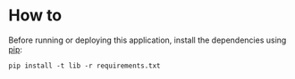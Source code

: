 # How to
Before running or deploying this application, install the dependencies using
[pip](http://pip.readthedocs.io/en/stable/):

    pip install -t lib -r requirements.txt


